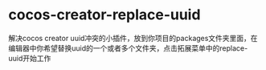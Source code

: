 # cocos-creator-replace-uuid
解决cocos creator uuid冲突的小插件，放到你项目的packages文件夹里面，在编辑器中你希望替换uuid的一个或者多个文件夹，点击拓展菜单中的replace-uuid开始工作
